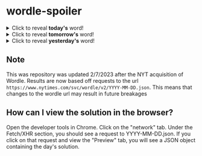 # wordle-spoiler

<details>
  <summary>Click to reveal <b>today's</b> word!</summary>
  <br>
  <b> never </b>
</details>

<details>
  <summary>Click to reveal <b>tomorrow's</b> word!</summary>
  <br>
  <b> pasta </b>
</details>

<details>
  <summary>Click to reveal <b>yesterday's</b> word!</summary>
  <br>
  <b> fried </b>
</details>

## Note
This was repository was updated 2/7/2023 after the NYT acquisition of Wordle. Results are now based off requests to the url `https://www.nytimes.com/svc/wordle/v2/YYYY-MM-DD.json`. This means that changes to the wordle url may result in future breakages

## How can I view the solution in the browser?
Open the developer tools in Chrome. Click on the "network" tab. Under the Fetch/XHR section, you should see a request to YYYY-MM-DD.json. If you click on that request and view the "Preview" tab, you will see a JSON object containing the day's solution.